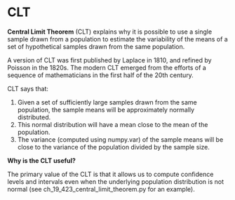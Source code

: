 # CLT

**Central Limit Theorem** (CLT) explains why it is possible to use a single sample drawn from a population to estimate the variability of the means of a set of hypothetical samples drawn from the same population.

A version of CLT was first published by Laplace in 1810, and refined by Poisson in the 1820s. The modern CLT emerged from the efforts of a sequence of mathematicians in the first half of the 20th century.

CLT says that:

1. Given a set of sufficiently large samples drawn from the same population, the sample means will be approximately normally distributed.
2. This normal distribution will have a mean close to the mean of the population.
3. The variance (computed using numpy.var) of the sample means will be close to the variance of the population divided by the sample size.

**Why is the CLT useful?**

The primary value of the CLT is that it allows us to compute confidence levels and intervals even when the underlying population distribution is not normal (see ch_19_423_central_limit_theorem.py for an example).
